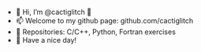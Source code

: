 - 👋 Hi, I’m @cactiglitch 🌵
- 📫 Welcome to my github page: github.com/cactiglitch
- 💾 Repositories: C/C++, Python, Fortran exercises
- 👻 Have a nice day! 

<!---
cactiglitch/cactiglitch is a ✨ special ✨ repository because its `README.md` (this file) appears on your GitHub profile.
You can click the Preview link to take a look at your changes.
--->
